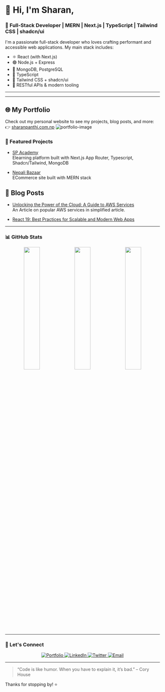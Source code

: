# 👋 Hi, I'm Sharan, 

### 🚀 Full-Stack Developer | MERN | Next.js | TypeScript | Tailwind CSS | shadcn/ui

I'm a passionate full-stack developer who loves crafting performant and accessible web applications. My main stack includes:

- ⚛️ React (with Next.js)
- 🟢 Node.js + Express
- 🍃 MongoDB, PostgreSQL
- 🧠 TypeScript
- 🎨 Tailwind CSS + shadcn/ui
- 🧩 RESTful APIs & modern tooling

---

---
## 🌐 My Portfolio

Check out my personal website to see my projects, blog posts, and more:  
👉 [sharanpanthi.com.np](https://sharanpanthi.com.np)
![portfolio-image](https://github.com/user-attachments/assets/227b2903-8b09-41f6-a8ac-43731a482e96)


### 🚀 Featured Projects

- [SP Academy](https://academy.sharanpanthi.com.np)  
  Elearning platform built with Next.js App Router, Typescript, Shadcn/Tailwind, MongoDB

- [Nepali Bazaar](https://nb.nepalibazaar.com.np)  
  ECommerce site built with MERN stack

## 📝 Blog Posts

- [Unlocking the Power of the Cloud: A Guide to AWS Services](https://www.sharanpanthi.com.np/blog/unlocking-the-power-of-the-cloud-a-guide-to-aws-services)  
  An Article on popular AWS services in simplified article. 

- [React 19: Best Practices for Scalable and Modern Web Apps](https://www.sharanpanthi.com.np/blog/react-19-best-practices-for-scalable-and-modern-web-apps)  
 
---
### 📊 GitHub Stats

<p align="center">
  <img src="https://github-readme-stats.vercel.app/api?username=codes-sharan&show_icons=true&theme=radical" width="32%" />
  <img src="https://github-readme-streak-stats.herokuapp.com/?user=codes-sharan&theme=radical" width="32%" />
  <img src="https://github-readme-stats.vercel.app/api/top-langs/?username=codes-sharan&layout=compact&theme=radical&langs_count=6" width="32%" />
</p>

---

### 🤝 Let's Connect

<p align="center">
  <a href="https://sharanpanthi.com.np" target="_blank">
    <img src="https://img.shields.io/badge/Portfolio-000000?style=for-the-badge&logo=vercel&logoColor=white" alt="Portfolio" />
  </a>
  <a href="https://linkedin.com/in/sharanpanthi" target="_blank">
    <img src="https://img.shields.io/badge/LinkedIn-0A66C2?style=for-the-badge&logo=linkedin&logoColor=white" alt="LinkedIn" />
  </a>
  <a href="https://twitter.com/sharanpanthi" target="_blank">
    <img src="https://img.shields.io/badge/Twitter-1DA1F2?style=for-the-badge&logo=twitter&logoColor=white" alt="Twitter" />
  </a>
  <a href="mailto:shpanthi09@gmail.com">
    <img src="https://img.shields.io/badge/Email-D14836?style=for-the-badge&logo=gmail&logoColor=white" alt="Email" />
  </a>
</p>


---

> “Code is like humor. When you have to explain it, it’s bad.” – Cory House

Thanks for stopping by! ⭐️
